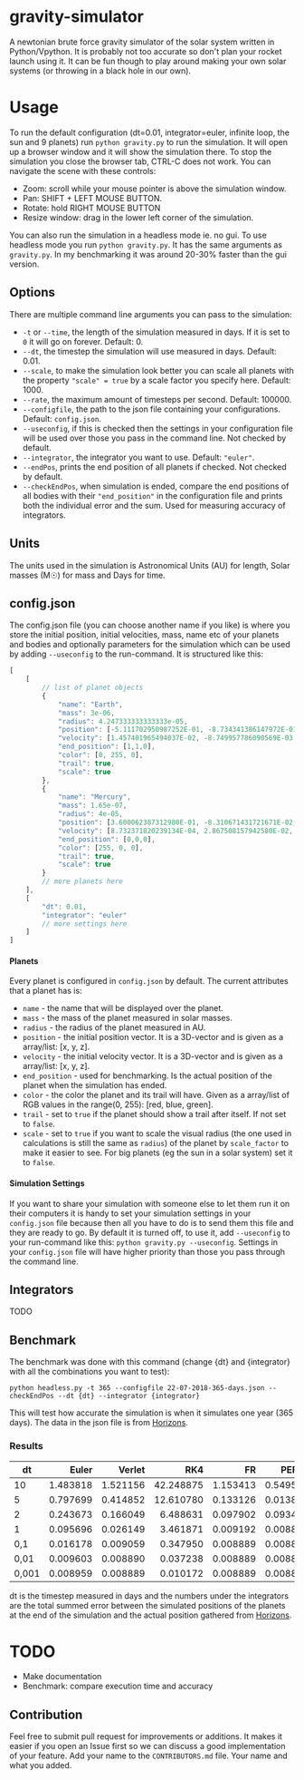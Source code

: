 # gravity-simulator
A newtonian brute force gravity simulator of the solar system written in Python/Vpython. It is probably not too accurate so don't plan your rocket launch using it. It can be fun though to play around making your own solar systems (or throwing in a black hole in our own).

# Usage
To run the default configuration (dt=0.01, integrator=euler, infinite loop, the sun and 9 planets) run ``python gravity.py`` to run the simulation. It will open up a browser window and it will show the simulation there. To stop the simulation you close the browser tab, CTRL-C does not work. You can navigate the scene with these controls:
- Zoom: scroll while your mouse pointer is above the simulation window.
- Pan: SHIFT + LEFT MOUSE BUTTON.
- Rotate: hold RIGHT MOUSE BUTTON
- Resize window: drag in the lower left corner of the simulation. 

You can also run the simulation in a headless mode ie. no gui. To use headless mode you run ``python gravity.py``. It has the same arguments as ``gravity.py``. In my benchmarking it was around 20-30% faster than the gui version. 

## Options
There are multiple command line arguments you can pass to the simulation:
- `-t` or `--time`, the length of the simulation measured in days. If it is set to ``0`` it will go on forever. Default: 0.
- `--dt`, the timestep the simulation will use measured in days. Default: 0.01.
- `--scale`, to make the simulation look better you can scale all planets with the property `"scale" = true` by a scale factor you specify here. Default: 1000.
- `--rate`, the maximum amount of timesteps per second. Default: 100000.
- `--configfile`, the path to the json file containing your configurations. Default: ``config.json``.
- `--useconfig`, if this is checked then the settings in your configuration file will be used over those you pass in the command line. Not checked by default.
- `--integrator`, the integrator you want to use. Default: ``"euler"``.
- `--endPos`, prints the end position of all planets if checked. Not checked by default.
- `--checkEndPos`, when simulation is ended, compare the end positions of all bodies with their ``"end_position"`` in the configuration file and prints both the individual error and the sum. Used for measuring accuracy of integrators. 

## Units
The units used in the simulation is Astronomical Units (AU) for length, Solar masses (M☉) for mass and Days for time. 

## config.json
The config.json file (you can choose another name if you like) is where you store the initial position, initial velocities, mass, name etc of your planets and bodies and optionally parameters for the simulation which can be used by adding ``--useconfig`` to the run-command. It is structured like this:

``` javascript
[
    [
        // list of planet objects 
        {
            "name": "Earth",
            "mass": 3e-06,
            "radius": 4.247333333333333e-05,
            "position": [-5.111702950987252E-01, -8.734341386147972E-01, 3.902531498407046E-05],
            "velocity": [1.457401965494037E-02, -8.749957786090569E-03, -3.393201214360642E-07],
            "end_position": [1,1,0],
            "color": [0, 255, 0],
            "trail": true,
            "scale": true
        },
        {
            "name": "Mercury",
            "mass": 1.65e-07,
            "radius": 4e-05,
            "position": [3.600062387312980E-01, -8.310671431721671E-02, -3.981766501010686E-02],
            "velocity": [8.732371820239134E-04, 2.867508157942580E-02, 2.263026727476856E-03],
            "end_position": [0,0,0],
            "color": [255, 0, 0],
            "trail": true,
            "scale": true
        }
        // more planets here
    ],
    [
        "dt": 0.01,
        "integrator": "euler"
        // more settings here
    ]
]
```

#### Planets
Every planet is configured in ``config.json`` by default. The current attributes that a planet has is:
- ``name`` - the name that will be displayed over the planet.
- ``mass`` - the mass of the planet measured in solar masses.
- ``radius`` - the radius of the planet measured in AU.
- ``position`` - the initial position vector. It is a 3D-vector and is given as a array/list: [x, y, z].
- ``velocity`` - the initial velocity vector. It is a 3D-vector and is given as a array/list: [x, y, z].
- ``end_position`` - used for benchmarking. Is the actual position of the planet when the simulation has ended.  
- ``color`` - the color the planet and its trail will have. Given as a array/list of RGB values in the range(0, 255): [red, blue, green].
- ``trail`` - set to ``true`` if the planet should show a trail after itself. If not set to ``false``.
- ``scale`` - set to ``true`` if you want to scale the visual radius (the one used in calculations is still the same as ``radius``) of the planet by ``scale_factor`` to make it easier to see. For big planets (eg the sun in a solar system) set it to ``false``.

#### Simulation Settings
If you want to share your simulation with someone else to let them run it on their computers it is handy to set your simulation settings in your ``config.json`` file because then all you have to do is to send them this file and they are ready to go. By default it is turned off, to use it, add ``--useconfig`` to your run-command like this: ``python gravity.py --useconfig``. Settings in your ``config.json`` file will have higher priority than those you pass through the command line. 


## Integrators
TODO

## Benchmark
The benchmark was done with this command (change {dt} and {integrator} with all the combinations you want to test):

``python headless.py -t 365 --configfile 22-07-2018-365-days.json --checkEndPos --dt {dt} --integrator {integrator}``

This will test how accurate the simulation is when it simulates one year (365 days). The data in the json file is from [Horizons](https://ssd.jpl.nasa.gov/horizons.cgi#top). 

### Results
|dt   | Euler  | Verlet | RK4     | FR     | PEFRL  |
|-----|-------:|-------:|--------:|-------:|-------:|
|10   |1.483818|1.521156|42.248875|1.153413|0.549528|
|5    |0.797699|0.414852|12.610780|0.133126|0.013813|
|2    |0.243673|0.166049|6.488631 |0.097902|0.093413|
|1    |0.095696|0.026149|3.461871 |0.009192|0.008896|
|0,1  |0.016178|0.009059|0.347950 |0.008889|0.008889|
|0,01 |0.009603|0.008890|0.037238 |0.008889|0.008889|
|0,001|0.008959|0.008889|0.010172 |0.008889|0.008889|

dt is the timestep measured in days and the numbers under the integrators are the total summed error between the simulated positions of the planets at the end of the simulation and the actual position gathered from [Horizons](https://ssd.jpl.nasa.gov/horizons.cgi#top).

# TODO
- Make documentation
- Benchmark: compare execution time and accuracy 

## Contribution
Feel free to submit pull request for improvements or additions. It makes it easier if you open an Issue first so we can discuss a good implementation of your feature.
Add your name to the ``CONTRIBUTORS.md`` file. Your name and what you added. 
